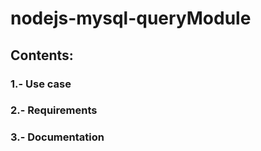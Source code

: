 # nodejs-mysql-queryModule

## Contents:

### 1.- Use case

### 2.- Requirements

### 3.- Documentation
